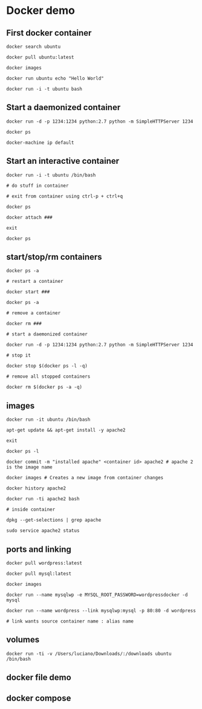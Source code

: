 # Docker demo

## First docker container

	docker search ubuntu

	docker pull ubuntu:latest

	docker images

	docker run ubuntu echo "Hello World"

	docker run -i -t ubuntu bash

## Start a daemonized container

	docker run -d -p 1234:1234 python:2.7 python -m SimpleHTTPServer 1234

	docker ps

	docker-machine ip default

## Start an interactive container

	docker run -i -t ubuntu /bin/bash

	# do stuff in container

	# exit from container using ctrl-p + ctrl+q

	docker ps

	docker attach ###

	exit

	docker ps

## start/stop/rm containers

	docker ps -a

	# restart a container

	docker start ###

	docker ps -a

	# remove a container

	docker rm ###

	# start a daemonized container

	docker run -d -p 1234:1234 python:2.7 python -m SimpleHTTPServer 1234

	# stop it

	docker stop $(docker ps -l -q)

	# remove all stopped containers

	docker rm $(docker ps -a -q)

## images

	docker run -it ubuntu /bin/bash

	apt-get update && apt-get install -y apache2

	exit

	docker ps -l

	docker commit -m "installed apache" <container id> apache2 # apache 2 is the image name

	docker images # Creates a new image from container changes

	docker history apache2

	docker run -ti apache2 bash

	# inside container

	dpkg --get-selections | grep apache

	sudo service apache2 status

## ports and linking

	docker pull wordpress:latest

	docker pull mysql:latest

	docker images

	docker run --name mysqlwp -e MYSQL_ROOT_PASSWORD=wordpressdocker -d mysql

	docker run --name wordpress --link mysqlwp:mysql -p 80:80 -d wordpress

	# link wants source container name : alias name


## volumes

	docker run -ti -v /Users/luciano/Downloads/:/downloads ubuntu /bin/bash


## docker file demo

## docker compose
	








